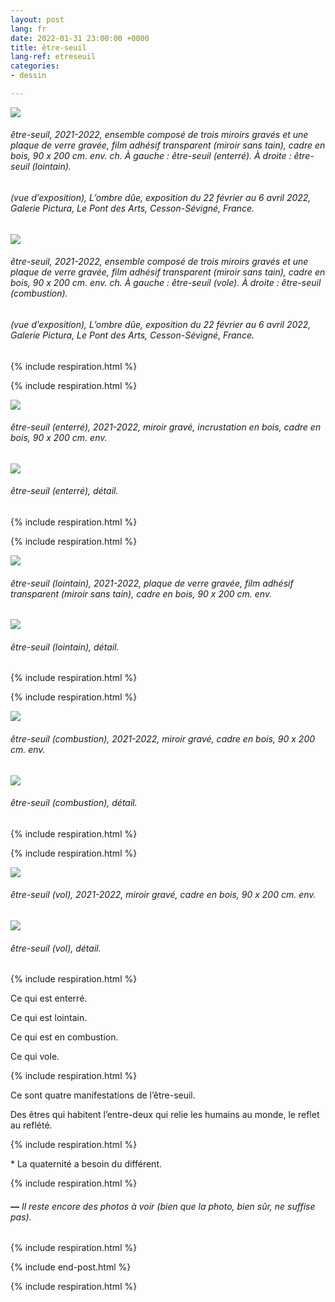 ```yaml
---
layout: post
lang: fr
date: 2022-01-31 23:00:00 +0000
title: être-seuil
lang-ref: etreseuil
categories:
- dessin

---
```

![](/mepierdoparaver/imgs/etre-seuil-2021-2022-1-up.jpg)

###### _être-seuil_, 2021-2022, ensemble composé de trois miroirs gravés et une plaque de verre gravée, film adhésif transparent (miroir sans tain), cadre en bois, 90 x 200 cm. env. ch. À gauche : _être-seuil (enterré)_. À droite : _être-seuil (lointain)_.

###### (vue d’exposition), _L’ombre dûe_, exposition du 22 février au 6 avril 2022, Galerie Pictura, Le Pont des Arts, Cesson-Sévigné, France.

![](/mepierdoparaver/imgs/etre-seuil-2021-2022-2-up.jpg)

###### _être-seuil_, 2021-2022, ensemble composé de trois miroirs gravés et une plaque de verre gravée, film adhésif transparent (miroir sans tain), cadre en bois, 90 x 200 cm. env. ch. À gauche : _être-seuil (vole)_. À droite : _être-seuil (combustion)_.

###### (vue d’exposition), _L’ombre dûe_, exposition du 22 février au 6 avril 2022, Galerie Pictura, Le Pont des Arts, Cesson-Sévigné, France.

{% include respiration.html %}

{% include respiration.html %}

![](/mepierdoparaver/imgs/etre-seuil-enterre-2021-2022-1_-up.jpg)

###### _être-seuil (enterré)_, 2021-2022, miroir gravé, incrustation en bois, cadre en bois, 90 x 200 cm. env.

![](/mepierdoparaver/imgs/etre-seuil-enterre-2021-2022-6_-up.jpg)

###### _être-seuil (enterré)_, détail.

{% include respiration.html %}

{% include respiration.html %}

![](/mepierdoparaver/imgs/etre-seuil-lointain-2021-2022-9_-up.jpg)

###### _être-seuil (lointain)_, 2021-2022, plaque de verre gravée, film adhésif transparent (miroir sans tain), cadre en bois, 90 x 200 cm. env.

![](/mepierdoparaver/imgs/etre-seuil-lointain-2021-2022-5-up.jpg)

###### _être-seuil (lointain)_, détail.

{% include respiration.html %}

{% include respiration.html %}

![](/mepierdoparaver/imgs/etre-seuil-combustion-2021-2022-2-up.jpg)

###### _être-seuil (combustion)_, 2021-2022, miroir gravé, cadre en bois, 90 x 200 cm. env.

![](/mepierdoparaver/imgs/etre-seuil-combustion-2021-2022-4-up.jpg)

###### _être-seuil (combustion)_, détail.

{% include respiration.html %}

{% include respiration.html %}

![](/mepierdoparaver/imgs/etre-seuil-vol-2021-2022-1-up.jpg)

###### _être-seuil (vol)_, 2021-2022, miroir gravé, cadre en bois, 90 x 200 cm. env.

![](/mepierdoparaver/imgs/etre-seuil-vol-2021-2022-4-up.jpg)

###### _être-seuil (vol)_, détail.

{% include respiration.html %}

Ce qui est enterré.

Ce qui est lointain.

Ce qui est en combustion.

Ce qui vole.

{% include respiration.html %}

Ce sont quatre manifestations de l’être-seuil.

Des êtres qui habitent l’entre-deux qui relie les humains au monde, le reflet au reflété.

{% include respiration.html %}

\* La quaternité a besoin du différent.

{% include respiration.html %}

###### **_—_** _Il reste encore des photos à voir (bien que la photo, bien sûr, ne suffise pas)._

{% include respiration.html %}

{% include end-post.html %}

{% include respiration.html %}